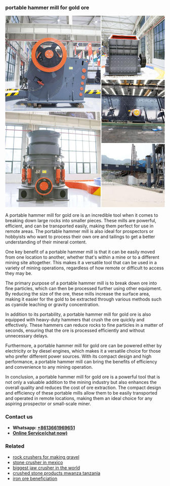 <h3>portable hammer mill for gold ore</h3><img src='1708322801.jpg' alt=''><p>A portable hammer mill for gold ore is an incredible tool when it comes to breaking down large rocks into smaller pieces. These mills are powerful, efficient, and can be transported easily, making them perfect for use in remote areas. The portable hammer mill is also ideal for prospectors or hobbyists who want to process their own ore and tailings to get a better understanding of their mineral content.</p><p>One key benefit of a portable hammer mill is that it can be easily moved from one location to another, whether that's within a mine or to a different mining site altogether. This makes it a versatile tool that can be used in a variety of mining operations, regardless of how remote or difficult to access they may be.</p><p>The primary purpose of a portable hammer mill is to break down ore into fine particles, which can then be processed further using other equipment. By reducing the size of the ore, these mills increase the surface area, making it easier for the gold to be extracted through various methods such as cyanide leaching or gravity concentration.</p><p>In addition to its portability, a portable hammer mill for gold ore is also equipped with heavy-duty hammers that crush the ore quickly and effectively. These hammers can reduce rocks to fine particles in a matter of seconds, ensuring that the ore is processed efficiently and without unnecessary delays.</p><p>Furthermore, a portable hammer mill for gold ore can be powered either by electricity or by diesel engines, which makes it a versatile choice for those who prefer different power sources. With its compact design and high performance, a portable hammer mill can bring the benefits of efficiency and convenience to any mining operation.</p><p>In conclusion, a portable hammer mill for gold ore is a powerful tool that is not only a valuable addition to the mining industry but also enhances the overall quality and reduces the cost of ore extraction. The compact design and efficiency of these portable mills allow them to be easily transported and operated in remote locations, making them an ideal choice for any aspiring prospector or small-scale miner.</p><h3>Contact us</h3><ul><li><strong>Whatsapp:&nbsp;<a href="https://wa.me/8613661969651">+8613661969651</a></strong></li><li><a href="https://swt.shibang-china.com/?git&amp;zhl&amp;portable hammer mill for gold ore"><strong>Online Service(chat now)</strong></a></li></ul><h3>Related</h3><ul><li><a href='rock crushers for making gravel.md'>rock crushers for making gravel</a></li><li><a href='stone crusher in mexico.md'>stone crusher in mexico</a></li><li><a href='biggest jaw crusher in the world.md'>biggest jaw crusher in the world</a></li><li><a href='crushed stone products mwanza tanzania.md'>crushed stone products mwanza tanzania</a></li><li><a href='iron ore beneficiation.md'>iron ore beneficiation</a></li></ul>